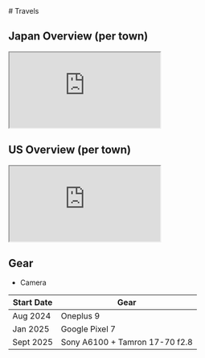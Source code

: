 <link rel="stylesheet" href="./travels.css" />
# Travels

## Japan Overview (per town)
<p></p>
<iframe src="https://www.google.com/maps/d/u/0/embed?mid=1DCZp3LiDwleHcWnvkfi9Dzf0CI5-Xzs&ehbc=2E312F&noprof=1"></iframe>

## US Overview (per town)
<p></p>
<iframe src="https://www.google.com/maps/d/embed?mid=1HCiQ-HQWmxW_1Zevc6lpJCfCh2U-ktk&ehbc=2E312F&noprof=1"></iframe>

## Gear
- Camera

| Start Date | Gear                           |
|------------|--------------------------------|
| Aug 2024   | Oneplus 9                      |
| Jan 2025   | Google Pixel 7                 |
| Sept 2025  | Sony A6100 + Tamron 17-70 f2.8 |

